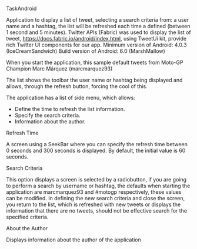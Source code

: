 
TaskAndroid

Application to display a list of tweet, selecting a search criteria from: a user name and a hashtag, the list will be refreshed each time a defined (between 1 second and 5 minutes).
Twitter APIs (Fabric) was used to display the list of tweet, https://docs.fabric.io/android/index.html, using TweetUi kit, provide rich Twitter UI components for our app.
Minimum version of Android: 4.0.3 (IceCreamSandwich)
Build version of Android: 6.0 (MarshMallow)

When you start the application, this sample default tweets from Moto-GP Champion Marc Márquez (marcmarquez93)


The list shows the toolbar the user name or hashtag being displayed and allows, through the refresh button, forcing the cool of this.

The application has a list of side menu, which allows:
- Define the time to refresh the list information.
- Specify the search criteria.
- Information about the author.

Refresh Time

A screen using a SeekBar where you can specify the refresh time between 0 seconds and 300 seconds is displayed. By default, the initial value is 60 seconds.

Search Criteria

This option displays a screen is selected by a radiobutton, if you are going to perform a search by username or hashtag, the defaults when starting the application are marcmarquez93 and #motogp respectively, these values can be modified. In defining the new search criteria and close the screen, you return to the list, which is refreshed with new tweets or displays the information that there are no tweets, should not be effective search for the specified criteria.

About the Author

Displays information about the author of the application


